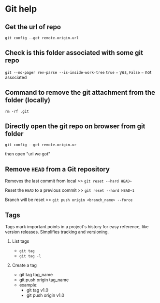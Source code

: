 # Git help

## Get the url of repo

`git config --get remote.origin.url`

## Check is this folder associated with some git repo

`git --no-pager rev-parse --is-inside-work-tree`
`true` = yes, `False` = not associated

## Command to remove the git attachment from the folder (locally)

`rm -rf .git`

## Directly open the git repo on browser from git folder

`git config --get remote.origin.ur`

then
open "url we got"

## Remove `HEAD` from a Git repository

Removes the last commit from local >> `git reset --hard HEAD~`

Reset the `HEAD` to a previous commit >> `git reset --hard HEAD~1`

Branch will be reset >> `git push origin <branch_name> --force`

## Tags

Tags mark important points in a project's history for easy reference, like version releases. Simplifies tracking and versioning.

1. List tags
	- `git tag`
	- `git tag -l`

2. Create a tag
	- git tag tag_name
	- git push origin tag_name
	- example:
		- git tag v1.0
		- git push origin v1.0
